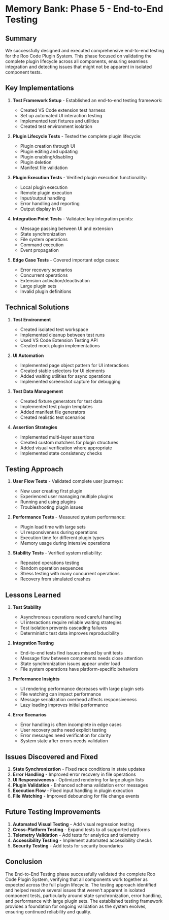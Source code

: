 # Memory Bank: Phase 5 - End-to-End Testing

## Summary

We successfully designed and executed comprehensive end-to-end testing for the Roo Code Plugin System. This phase focused on validating the complete plugin lifecycle across all components, ensuring seamless integration and detecting issues that might not be apparent in isolated component tests.

## Key Implementations

1. **Test Framework Setup** - Established an end-to-end testing framework:
   - Created VS Code extension test harness
   - Set up automated UI interaction testing
   - Implemented test fixtures and utilities
   - Created test environment isolation

2. **Plugin Lifecycle Tests** - Tested the complete plugin lifecycle:
   - Plugin creation through UI
   - Plugin editing and updating
   - Plugin enabling/disabling
   - Plugin deletion
   - Manifest file validation

3. **Plugin Execution Tests** - Verified plugin execution functionality:
   - Local plugin execution
   - Remote plugin execution
   - Input/output handling
   - Error handling and reporting
   - Output display in UI

4. **Integration Point Tests** - Validated key integration points:
   - Message passing between UI and extension
   - State synchronization
   - File system operations
   - Command execution
   - Event propagation

5. **Edge Case Tests** - Covered important edge cases:
   - Error recovery scenarios
   - Concurrent operations
   - Extension activation/deactivation
   - Large plugin sets
   - Invalid plugin definitions

## Technical Solutions

1. **Test Environment**
   - Created isolated test workspace
   - Implemented cleanup between test runs
   - Used VS Code Extension Testing API
   - Created mock plugin implementations

2. **UI Automation**
   - Implemented page object pattern for UI interactions
   - Created stable selectors for UI elements
   - Added waiting utilities for async operations
   - Implemented screenshot capture for debugging

3. **Test Data Management**
   - Created fixture generators for test data
   - Implemented test plugin templates
   - Added manifest file generators
   - Created realistic test scenarios

4. **Assertion Strategies**
   - Implemented multi-layer assertions
   - Created custom matchers for plugin structures
   - Added visual verification where appropriate
   - Implemented state consistency checks

## Testing Approach

1. **User Flow Tests** - Validated complete user journeys:
   - New user creating first plugin
   - Experienced user managing multiple plugins
   - Running and using plugins
   - Troubleshooting plugin issues

2. **Performance Tests** - Measured system performance:
   - Plugin load time with large sets
   - UI responsiveness during operations
   - Execution time for different plugin types
   - Memory usage during intensive operations

3. **Stability Tests** - Verified system reliability:
   - Repeated operations testing
   - Random operation sequences
   - Stress testing with many concurrent operations
   - Recovery from simulated crashes

## Lessons Learned

1. **Test Stability**
   - Asynchronous operations need careful handling
   - UI interactions require reliable waiting strategies
   - Test isolation prevents cascading failures
   - Deterministic test data improves reproducibility

2. **Integration Testing**
   - End-to-end tests find issues missed by unit tests
   - Message flow between components needs close attention
   - State synchronization issues appear under load
   - File system operations have platform-specific behaviors

3. **Performance Insights**
   - UI rendering performance decreases with large plugin sets
   - File watching can impact performance
   - Message serialization overhead affects responsiveness
   - Lazy loading improves initial performance

4. **Error Scenarios**
   - Error handling is often incomplete in edge cases
   - User recovery paths need explicit testing
   - Error messages need verification for clarity
   - System state after errors needs validation

## Issues Discovered and Fixed

1. **State Synchronization** - Fixed race conditions in state updates
2. **Error Handling** - Improved error recovery in file operations
3. **UI Responsiveness** - Optimized rendering for large plugin lists
4. **Plugin Validation** - Enhanced schema validation error messages
5. **Execution Flow** - Fixed input handling in plugin execution
6. **File Watching** - Improved debouncing for file change events

## Future Testing Improvements

1. **Automated Visual Testing** - Add visual regression testing
2. **Cross-Platform Testing** - Expand tests to all supported platforms
3. **Telemetry Validation** - Add tests for analytics and telemetry
4. **Accessibility Testing** - Implement automated accessibility checks
5. **Security Testing** - Add tests for security boundaries

## Conclusion

The End-to-End Testing phase successfully validated the complete Roo Code Plugin System, verifying that all components work together as expected across the full plugin lifecycle. The testing approach identified and helped resolve several issues that weren't apparent in isolated component tests, particularly around state synchronization, error handling, and performance with large plugin sets. The established testing framework provides a foundation for ongoing validation as the system evolves, ensuring continued reliability and quality.
